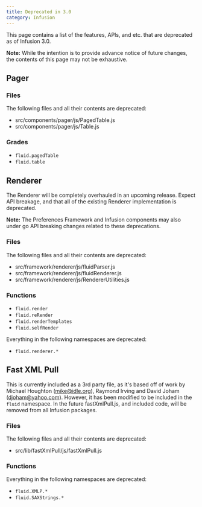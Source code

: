 ```yaml
---
title: Deprecated in 3.0
category: Infusion
---
```


This page contains a list of the features, APIs, and etc. that are deprecated as of Infusion 3.0.

<div class="infusion-docs-note"><strong>Note:</strong> While the intention is to provide advance notice of future
changes, the contents of this page may not be exhaustive.</div>

## Pager

### Files

The following files and all their contents are deprecated:

* src/components/pager/js/PagedTable.js
* src/components/pager/js/Table.js

### Grades

* `fluid.pagedTable`
* `fluid.table`

## Renderer

The Renderer will be completely overhauled in an upcoming release. Expect API breakage, and that all of the existing
Renderer implementation is deprecated.

<div class="infusion-docs-note">

<strong>Note:</strong> The Preferences Framework and Infusion components may also under go API breaking changes related
to these deprecations.
</div>

### Files

The following files and all their contents are deprecated:

* src/framework/renderer/js/fluidParser.js
* src/framework/renderer/js/fluidRenderer.js
* src/framework/renderer/js/RendererUtilities.js

### Functions

* `fluid.render`
* `fluid.reRender`
* `fluid.renderTemplates`
* `fluid.selfRender`

Everything in the following namespaces are deprecated:

* `fluid.renderer.*`

## Fast XML Pull

This is currently included as a 3rd party file, as it's based off of work by Michael Houghton (mike@idle.org), Raymond
Irving and David Joham (djoham@yahoo.com). However, it has been modified to be included in the `fluid` namespace. In the
future fastXmlPull.js, and included code, will be removed from all Infusion packages.

### Files

The following files and all their contents are deprecated:

* src/lib/fastXmlPull/js/fastXmlPull.js

### Functions

Everything in the following namespaces are deprecated:

* `fluid.XMLP.*`
* `fluid.SAXStrings.*`
